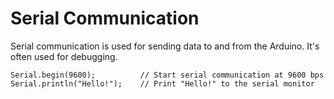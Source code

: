 # Serial Communication

Serial communication is used for sending data to and from the Arduino. It's often used for debugging.

```
Serial.begin(9600);          // Start serial communication at 9600 bps
Serial.println("Hello!");    // Print "Hello!" to the serial monitor

```
